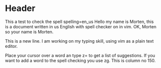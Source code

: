 # Header

This a test to check the spell spelling=en_us Hello my name is Morten, this is a document written in us English with spell checker on in vim. OK, Morten so your name is Morten.

This is a new line. I am working on my typing skill, using vim as a plain text editor.

Place your cursor over a word an type z= to get a list of suggestions. If you want to add a word to the spell checking you use zg.  This is column no 150.

